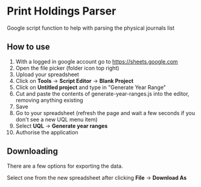 # Print Holdings Parser

Google script function to help with parsing the physical journals list

## How to use

1. With a logged in google account go to https://sheets.google.com
1. Open the file picker (folder icon top right)
1. Upload your spreadsheet
1. Click on **Tools** -> **Script Editor** -> **Blank Project**
1. Click on **Untitled project** and type in "Generate Year Range"
1. Cut and paste the contents of generate-year-ranges.js into the editor, removing anything existing
1. Save
1. Go to your spreadsheet (refresh the page and wait a few seconds if you don't see a new UQL menu item)
1. Select **UQL** -> **Generate year ranges**
1. Authorise the application

## Downloading

There are a few options for exporting the data.

Select one from the new spreadsheet after clicking **File** -> **Download As**

